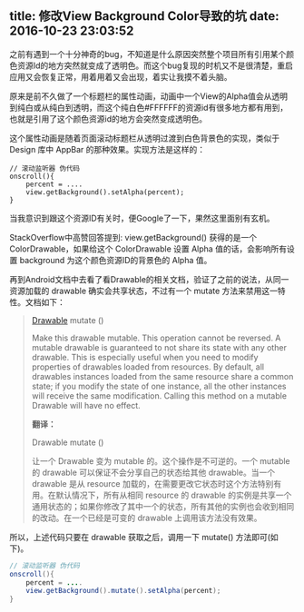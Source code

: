 title: 修改View Background Color导致的坑
date: 2016-10-23 23:03:52
---
之前有遇到一个十分神奇的bug，不知道是什么原因突然整个项目所有引用某个颜色资源Id的地方突然就变成了透明色。而这个bug复现的时机又不是很清楚，重启应用又会恢复正常，用着用着又会出现，着实让我摸不着头脑。

原来是前不久做了一个标题栏的属性动画，动画中一个View的Alpha值会从透明到纯白或从纯白到透明，而这个纯白色#FFFFFF的资源id有很多地方都有用到，也就是引用了这个颜色资源id的地方会突然变成透明色。

这个属性动画是随着页面滚动标题栏从透明过渡到白色背景色的实现，类似于 Design 库中 AppBar 的那种效果。实现方法是这样的：

```
// 滚动监听器 伪代码
onscroll(){
	percent = ....
  	view.getBackground().setAlpha(percent);
}
```

当我意识到跟这个资源ID有关时，便Google了一下，果然这里面别有玄机。

StackOverflow中高赞回答提到: view.getBackground() 获得的是一个 ColorDrawable，如果给这个 ColorDrawable 设置 Alpha 值的话，会影响所有设置 background 为这个颜色资源ID的背景色的 Alpha 值。

再到Android文档中去看了看Drawable的相关文档，验证了之前的说法，从同一资源加载的 drawable 确实会共享状态，不过有一个 mutate 方法来禁用这一特性。文档如下：

> [Drawable](https://developer.android.com/reference/android/graphics/drawable/Drawable.html#mutate()) mutate ()
>
> Make this drawable mutable. This operation cannot be reversed. A mutable drawable is guaranteed to not share its state with any other drawable. This is especially useful when you need to modify properties of drawables loaded from resources. By default, all drawables instances loaded from the same resource share a common state; if you modify the state of one instance, all the other instances will receive the same modification. Calling this method on a mutable Drawable will have no effect.
>
> **翻译：**
>
> Drawable mutate ()
>
> 让一个 Drawable 变为 mutable 的。这个操作是不可逆的。一个 mutable 的 drawable 可以保证不会分享自己的状态给其他 drawable。当一个 drawable 是从 resource 加载的，在需要更改它状态时这个方法特别有用。在默认情况下，所有从相同 resource 的 drawable 的实例是共享一个通用状态的；如果你修改了其中一个的状态，所有其他的实例也会收到相同的改动。在一个已经是可变的 drawable 上调用该方法没有效果。

所以，上述代码只要在 drawable 获取之后，调用一下 mutate() 方法即可(如下)。

```java
// 滚动监听器 伪代码
onscroll(){
	percent = ....
  	view.getBackground().mutate().setAlpha(percent);
}
```

